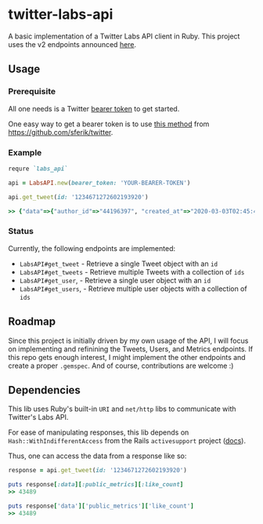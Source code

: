 # twitter-labs-api

A basic implementation of a Twitter Labs API client in Ruby. This project uses the v2 endpoints announced [here](https://twittercommunity.com/t/releasing-a-new-version-of-labs-endpoints/134219/3).

## Usage

### Prerequisite
All one needs is a Twitter [bearer token](https://developer.twitter.com/en/docs/basics/authentication/oauth-2-0/bearer-tokens) to get started.

One easy way to get a bearer token is to use [this method](https://www.rubydoc.info/gems/twitter/Twitter/REST/Client#bearer_token%3F-instance_method) from https://github.com/sferik/twitter.

### Example

```ruby
requre `labs_api`

api = LabsAPI.new(bearer_token: 'YOUR-BEARER-TOKEN')

api.get_tweet(id: '1234671272602193920')

>> {"data"=>{"author_id"=>"44196397", "created_at"=>"2020-03-03T02:45:45.000Z", "id"=>"1234671272602193920", "lang"=>"und", "public_metrics"=>{"retweet_count"=>4534, "reply_count"=>1036, "like_count"=>43489, "quote_count"=>224}, "text"=>"✌️ bro https://t.co/nJ7CUyhr2j"}}
```

### Status
Currently, the following endpoints are implemented:

- `LabsAPI#get_tweet` - Retrieve a single Tweet object with an `id`
- `LabsAPI#get_tweets` - Retrieve multiple Tweets with a collection of `ids`
- `LabsAPI#get_user`, - Retrieve a single user object with an `id`
- `LabsAPI#get_users`, - Retrieve multiple user objects with a collection of `ids`

## Roadmap

Since this project is initially driven by my own usage of the API, I will focus on implementing and refinining the Tweets, Users, and Metrics endpoints. If this repo gets enough interest, I might implement the other endpoints and create a proper `.gemspec`. And of course, contributions are welcome :)

## Dependencies

This lib uses Ruby's built-in `URI` and `net/http` libs to communicate with Twitter's Labs API.

For ease of manipulating responses, this lib depends on `Hash::WithIndifferentAccess` from the Rails `activesupport` project ([docs](https://api.rubyonrails.org/classes/ActiveSupport/HashWithIndifferentAccess.html)).

Thus, one can access the data from a response like so:
```ruby
response = api.get_tweet(id: '1234671272602193920')

puts response[:data][:public_metrics][:like_count]
>> 43489

puts response['data']['public_metrics']['like_count']
>> 43489
```
